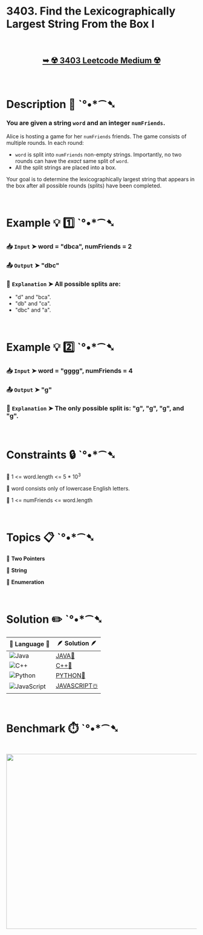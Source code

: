 # 3403. Find the Lexicographically Largest String From the Box I

</br>

<h2 align="center"> 

<a href="https://leetcode.com/problems/find-the-lexicographically-largest-string-from-the-box-i/description/?envType=daily-question&envId=2025-06-04"><strong>➥ ☢️ 3403 Leetcode Medium ☢️ </strong></a>
</h2>

</br>

# Description 📜 ˋ°•*⁀➷

### You are given a string `word` and an integer `numFriends`.

Alice is hosting a game for her `numFriends` friends. The game consists of multiple rounds. In each round:

- `word` is split into `numFriends` non-empty strings. Importantly, no two rounds can have the *exact* same split of `word`.
- All the split strings are placed into a box.

Your goal is to determine the lexicographically largest string that appears in the box after all possible rounds (splits) have been completed.

</br>

# Example 💡 1️⃣ ˋ°•*⁀➷

  ### 📥 `Input`  ➤ word = "dbca", numFriends = 2

  ### 📤 `Output`  ➤ "dbc"

  ### 🔦 `Explanation`  ➤ All possible splits are:

- "d" and "bca".
- "db" and "ca".
- "dbc" and "a".

</br>

# Example 💡 2️⃣ ˋ°•*⁀➷

  ### 📥 `Input` ➤ word = "gggg", numFriends = 4

  ### 📤 `Output`  ➤ "g"

  ### 🔦 `Explanation` ➤ The only possible split is: "g", "g", "g", and "g".

</br>

# Constraints 🔒 ˋ°•*⁀➷

🔹 1 <= word.length <= 5 * 10<sup>3</sup> </br>

🔹 word consists only of lowercase English letters. </br>

🔹 1 <= numFriends <= word.length </br>

</br>

# Topics 📋 ˋ°•*⁀➷

🔸 **Two Pointers** </br>

🔸 **String** </br>

🔸 **Enumeration** </br>

</br>

# Solution ✏️ ˋ°•*⁀➷

| 📒 Language 📒  | 🪶 Solution 🪶 |
| ------------- | ------------- |
|  ![Java](https://img.shields.io/badge/java-%23ED8B00.svg?style=for-the-badge&logo=openjdk&logoColor=white)  | [JAVA🍁]() |
|  ![C++](https://img.shields.io/badge/c++-%2300599C.svg?style=for-the-badge&logo=c%2B%2B&logoColor=white)  | [C++🎲]()  |
|  ![Python](https://img.shields.io/badge/python-3670A0?style=for-the-badge&logo=python&logoColor=ffdd54)    | [PYTHON🍰]() |
| ![JavaScript](https://img.shields.io/badge/javascript-%23323330.svg?style=for-the-badge&logo=javascript&logoColor=%23F7DF1E)   | [JAVASCRIPT☃️]() |

</br>

# Benchmark ⏱️ ˋ°•*⁀➷

<h1  align="center" >

<img src ="" width = "700px" height="462px" />

</h1>
